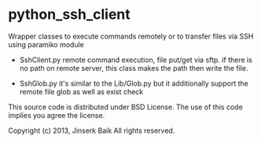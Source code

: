 python_ssh_client
=================

Wrapper classes to execute commands remotely or to transfer files via SSH
using paramiko module

- SshClient.py
  remote command execution, file put/get via sftp.
  if there is no path on remote server, this class makes the path then write the file.

- SshGlob.py
  it's similar to the Lib/Glob.py but it additionally support the remote file glob
  as well as exist check

This source code is distributed under BSD License.
The use of this code implies you agree the license.

Copyright (c) 2013, Jinserk Baik All rights reserved.
